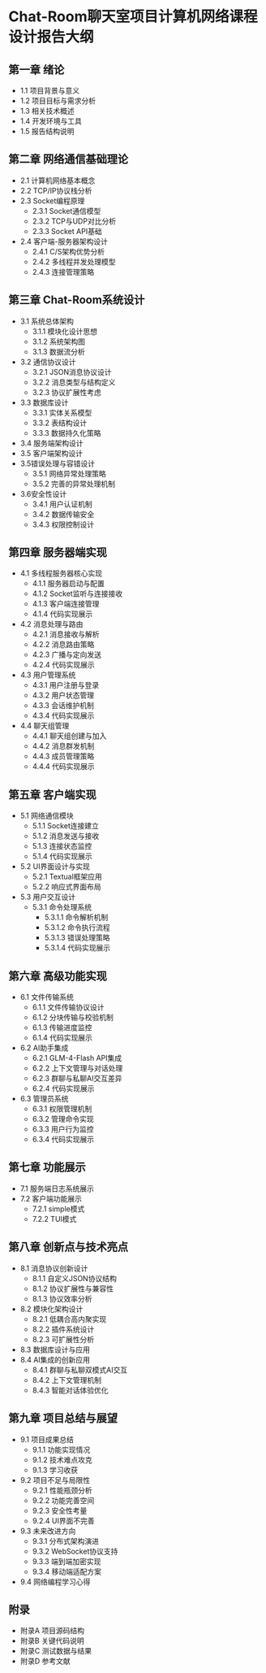 # Chat-Room聊天室项目计算机网络课程设计报告大纲

## 第一章 绪论
- 1.1 项目背景与意义
- 1.2 项目目标与需求分析
- 1.3 相关技术概述
- 1.4 开发环境与工具
- 1.5 报告结构说明

## 第二章 网络通信基础理论
- 2.1 计算机网络基本概念
- 2.2 TCP/IP协议栈分析
- 2.3 Socket编程原理
    - 2.3.1 Socket通信模型
    - 2.3.2 TCP与UDP对比分析
    - 2.3.3 Socket API基础
- 2.4 客户端-服务器架构设计
    - 2.4.1 C/S架构优势分析
    - 2.4.2 多线程并发处理模型
    - 2.4.3 连接管理策略

## 第三章 Chat-Room系统设计
- 3.1 系统总体架构
    - 3.1.1 模块化设计思想
    - 3.1.2 系统架构图
    - 3.1.3 数据流分析
- 3.2 通信协议设计
    - 3.2.1 JSON消息协议设计
    - 3.2.2 消息类型与结构定义
    - 3.2.3 协议扩展性考虑
- 3.3 数据库设计
    - 3.3.1 实体关系模型
    - 3.3.2 表结构设计
    - 3.3.3 数据持久化策略
- 3.4 服务端架构设计
- 3.5 客户端架构设计
- 3.5错误处理与容错设计
    - 3.5.1 网络异常处理策略
    - 3.5.2 完善的异常处理机制
- 3.6安全性设计
    - 3.4.1 用户认证机制
    - 3.4.2 数据传输安全
    - 3.4.3 权限控制设计

## 第四章 服务器端实现
- 4.1 多线程服务器核心实现
    - 4.1.1 服务器启动与配置
    - 4.1.2 Socket监听与连接接收
    - 4.1.3 客户端连接管理
    - 4.1.4 代码实现展示
- 4.2 消息处理与路由
    - 4.2.1 消息接收与解析
    - 4.2.2 消息路由策略
    - 4.2.3 广播与定向发送
    - 4.2.4 代码实现展示
- 4.3 用户管理系统
    - 4.3.1 用户注册与登录
    - 4.3.2 用户状态管理
    - 4.3.3 会话维护机制
    - 4.3.4 代码实现展示
- 4.4 聊天组管理
    - 4.4.1 聊天组创建与加入
    - 4.4.2 消息群发机制
    - 4.4.3 成员管理策略
    - 4.4.4 代码实现展示

## 第五章 客户端实现
- 5.1 网络通信模块
    - 5.1.1 Socket连接建立
    - 5.1.2 消息发送与接收
    - 5.1.3 连接状态监控
    - 5.1.4 代码实现展示
- 5.2 UI界面设计与实现
    - 5.2.1 Textual框架应用
    - 5.2.2 响应式界面布局
- 5.3 用户交互设计
    - 5.3.1 命令处理系统
        - 5.3.1.1 命令解析机制
        - 5.3.1.2 命令执行流程
        - 5.3.1.3 错误处理策略
        - 5.3.1.4 代码实现展示

## 第六章 高级功能实现
- 6.1 文件传输系统
    - 6.1.1 文件传输协议设计
    - 6.1.2 分块传输与校验机制
    - 6.1.3 传输进度监控
    - 6.1.4 代码实现展示
- 6.2 AI助手集成
    - 6.2.1 GLM-4-Flash API集成
    - 6.2.2 上下文管理与对话处理
    - 6.2.3 群聊与私聊AI交互差异
    - 6.2.4 代码实现展示
- 6.3 管理员系统
    - 6.3.1 权限管理机制
    - 6.3.2 管理命令实现
    - 6.3.3 用户行为监控
    - 6.3.4 代码实现展示

## 第七章 功能展示
- 7.1 服务端日志系统展示
- 7.2 客户端功能展示
  - 7.2.1 simple模式
  - 7.2.2 TUI模式

## 第八章 创新点与技术亮点
- 8.1 消息协议创新设计
    - 8.1.1 自定义JSON协议结构
    - 8.1.2 协议扩展性与兼容性
    - 8.1.3 协议效率分析
- 8.2 模块化架构设计
    - 8.2.1 低耦合高内聚实现
    - 8.2.2 插件系统设计
    - 8.2.3 可扩展性分析
- 8.3 数据库设计与应用
- 8.4 AI集成的创新应用
    - 8.4.1 群聊与私聊双模式AI交互
    - 8.4.2 上下文管理机制
    - 8.4.3 智能对话体验优化

## 第九章 项目总结与展望
- 9.1 项目成果总结
    - 9.1.1 功能实现情况
    - 9.1.2 技术难点攻克
    - 9.1.3 学习收获
- 9.2 项目不足与局限性
    - 9.2.1 性能瓶颈分析
    - 9.2.2 功能完善空间
    - 9.2.3 安全性考量
    - 9.2.4 UI界面不完善
- 9.3 未来改进方向
    - 9.3.1 分布式架构演进
    - 9.3.2 WebSocket协议支持
    - 9.3.3 端到端加密实现
    - 9.3.4 移动端适配方案
- 9.4 网络编程学习心得

## 附录
- 附录A 项目源码结构
- 附录B 关键代码说明
- 附录C 测试数据与结果
- 附录D 参考文献